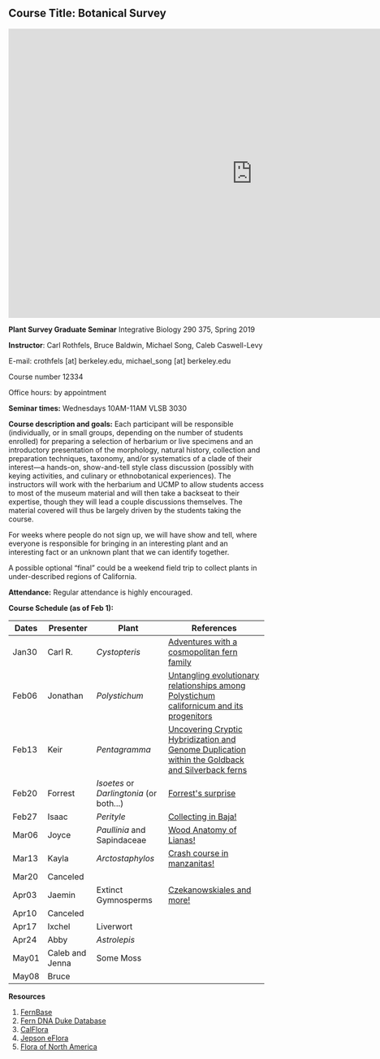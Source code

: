 ## Course Title: Botanical Survey
<iframe src="https://docs.google.com/presentation/d/e/2PACX-1vSbys_XCOKX36eYjuP9W43djgxWyb-n7eVf4vZZXpdqeDcNe-WQzyRyXOS-gHh28OEH3GL53Mdgs4Ut/embed?start=false&loop=false&delayms=3000" frameborder="0" width="960" height="569" allowfullscreen="true" mozallowfullscreen="true" webkitallowfullscreen="true"></iframe>

**Plant Survey Graduate Seminar**
Integrative Biology 290 375, Spring 2019

**Instructor**: Carl Rothfels, Bruce Baldwin, Michael Song, Caleb Caswell-Levy

E-mail: crothfels [at] berkeley.edu, michael_song [at] berkeley.edu

Course number 12334

Office hours: by appointment

**Seminar times:** Wednesdays 10AM-11AM VLSB 3030

**Course description and goals:**
Each participant will be responsible (individually, or in small groups, depending on the number of students enrolled) for preparing a selection of herbarium or live specimens and an introductory presentation of the morphology, natural history, collection and preparation techniques, taxonomy, and/or systematics of a clade of their interest—a hands-on, show-and-tell style class discussion (possibly with keying activities, and culinary or ethnobotanical experiences). The instructors will work with the herbarium and UCMP to allow students access to most of the museum material and will then take a backseat to their expertise, though they will lead a couple discussions themselves. The material covered will thus be largely driven by the students taking the course.

For weeks where people do not sign up, we will have show and tell, where everyone is responsible for bringing in an interesting plant and an interesting fact or an unknown plant that we can identify together.

A possible optional “final” could be a weekend field trip to collect plants in under-described regions of California.

**Attendance:** Regular attendance is highly encouraged.

**Course Schedule (as of Feb 1):**

| Dates                  | Presenter | Plant        | References |
|------------------------|-----------|--------------|------------|
|Jan30                  |Carl  R.   |*Cystopteris* |[Adventures with a cosmopolitan fern family](https://docs.google.com/presentation/d/1136mpgYDJzlZulc5drcALCU3w7dkuRlZQMFORWZqaLM/edit?usp=sharing)|
|Feb06                  |Jonathan   |*Polystichum* |[Untangling evolutionary relationships among Polystichum californicum and its progenitors](https://docs.google.com/presentation/d/1bTilFG4caJlx2sunK-v1oTrpLmuTD6FgOeQcRqagRGc/edit?usp=sharing)|
|Feb13                  |Keir       |*Pentagramma* |[Uncovering Cryptic Hybridization and Genome Duplication within the Goldback and Silverback ferns](https://docs.google.com/presentation/d/1UA1i5u9KS6c7JKS1n9bp09ViiL32-mRuzUHgi1940-4/edit?usp=sharing)|
|Feb20                  |Forrest    |*Isoetes* or *Darlingtonia* (or both...)|[Forrest's surprise](https://drive.google.com/file/d/1uTVxYW9MbNkoo4wDrLSO8atfWkCAL29S/view)|
|Feb27                  |Isaac      |*Perityle*    |[Collecting in Baja!]()|
|Mar06                  |Joyce      |*Paullinia* and Sapindaceae |[Wood Anatomy of Lianas!]()|
|Mar13                  |Kayla      |*Arctostaphylos* |[Crash course in manzanitas!](https://drive.google.com/file/d/1WH9kq4kbtO-eRpjL_ZKTmLmGIi8tMYZU/view?usp=sharing)|
|Mar20                  |Canceled   |||
|Apr03                  |Jaemin     |Extinct Gymnosperms |[Czekanowskiales and more!](https://drive.google.com/file/d/198bmAGEWuGSuLUJrhm3p6FS5kZKd23m-/view?usp=sharing)|
|Apr10                  |Canceled      |||
|Apr17                  |Ixchel     |Liverwort  ||
|Apr24                  |Abby       |*Astrolepis*   ||
|May01                  |Caleb and Jenna       |Some Moss    ||
|May08                  |Bruce      |||

**Resources**

1. [FernBase](https://www.fernbase.org/)
2. [Fern DNA Duke Database](https://fernlab.biology.duke.edu/)
3. [CalFlora](https://www.calflora.org/)
4. [Jepson eFlora](http://ucjeps.berkeley.edu/eflora/)
5. [Flora of North America](http://beta.floranorthamerica.org/wiki/Main_Page)


